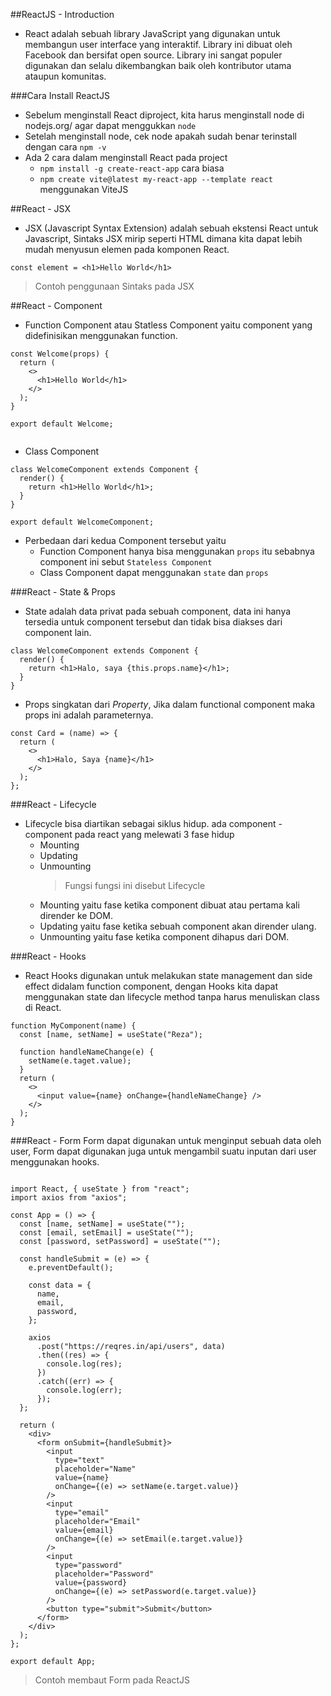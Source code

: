 ##ReactJS - Introduction

- React adalah sebuah library JavaScript yang digunakan untuk membangun user interface yang interaktif. Library ini dibuat oleh Facebook dan bersifat open source. Library ini sangat populer digunakan dan selalu dikembangkan baik oleh kontributor utama ataupun komunitas.

###Cara Install ReactJS

- Sebelum menginstall React diproject, kita harus menginstall node di nodejs.org/ agar dapat menggukkan `node`
- Setelah menginstall node, cek node apakah sudah benar terinstall dengan cara `npm -v`
- Ada 2 cara dalam menginstall React pada project
  - `npm install -g create-react-app` cara biasa
  - `npm create vite@latest my-react-app --template react` menggunakan ViteJS

##React - JSX

- JSX (Javascript Syntax Extension) adalah sebuah ekstensi React untuk Javascript, Sintaks JSX mirip seperti HTML dimana kita dapat lebih mudah menyusun elemen pada komponen React.

```
const element = <h1>Hello World</h1>
```

> Contoh penggunaan Sintaks pada JSX

##React - Component

- Function Component atau Statless Component yaitu component yang didefinisikan menggunakan function.

```
const Welcome(props) {
  return (
    <>
      <h1>Hello World</h1>
    </>
  );
}

export default Welcome;


```

- Class Component

```
class WelcomeComponent extends Component {
  render() {
    return <h1>Hello World</h1>;
  }
}

export default WelcomeComponent;

```

- Perbedaan dari kedua Component tersebut yaitu
  - Function Component hanya bisa menggunakan `props` itu sebabnya component ini sebut `Stateless Component`
  - Class Component dapat menggunakan `state` dan `props`

###React - State & Props

- State adalah data privat pada sebuah component, data ini hanya tersedia untuk component tersebut dan tidak bisa diakses dari component lain.

```
class WelcomeComponent extends Component {
  render() {
    return <h1>Halo, saya {this.props.name}</h1>;
  }
}
```

- Props singkatan dari _Property_, Jika dalam functional component maka props ini adalah parameternya.

```
const Card = (name) => {
  return (
    <>
      <h1>Halo, Saya {name}</h1>
    </>
  );
};

```

###React - Lifecycle

- Lifecycle bisa diartikan sebagai siklus hidup. ada component - component pada react yang melewati 3 fase hidup
  - Mounting
  - Updating
  - Unmounting
    > Fungsi fungsi ini disebut Lifecycle
  - Mounting yaitu fase ketika component dibuat atau pertama kali dirender ke DOM.
  - Updating yaitu fase ketika sebuah component akan dirender ulang.
  - Unmounting yaitu fase ketika component dihapus dari DOM.

###React - Hooks

- React Hooks digunakan untuk melakukan state management dan side effect didalam function component, dengan Hooks kita dapat menggunakan state dan lifecycle method tanpa harus menuliskan class di React.

```
function MyComponent(name) {
  const [name, setName] = useState("Reza");

  function handleNameChange(e) {
    setName(e.taget.value);
  }
  return (
    <>
      <input value={name} onChange={handleNameChange} />
    </>
  );
}

```

###React - Form
Form dapat digunakan untuk menginput sebuah data oleh user, Form dapat digunakan juga untuk mengambil suatu inputan dari user menggunakan hooks.

```

import React, { useState } from "react";
import axios from "axios";

const App = () => {
  const [name, setName] = useState("");
  const [email, setEmail] = useState("");
  const [password, setPassword] = useState("");

  const handleSubmit = (e) => {
    e.preventDefault();

    const data = {
      name,
      email,
      password,
    };

    axios
      .post("https://reqres.in/api/users", data)
      .then((res) => {
        console.log(res);
      })
      .catch((err) => {
        console.log(err);
      });
  };

  return (
    <div>
      <form onSubmit={handleSubmit}>
        <input
          type="text"
          placeholder="Name"
          value={name}
          onChange={(e) => setName(e.target.value)}
        />
        <input
          type="email"
          placeholder="Email"
          value={email}
          onChange={(e) => setEmail(e.target.value)}
        />
        <input
          type="password"
          placeholder="Password"
          value={password}
          onChange={(e) => setPassword(e.target.value)}
        />
        <button type="submit">Submit</button>
      </form>
    </div>
  );
};

export default App;
```

> Contoh membaut Form pada ReactJS
